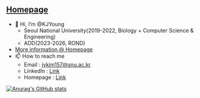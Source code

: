 ## [Homepage](https://kjyoung.github.io/Homepage/)

- 👋 Hi, I’m @KJYoung
    * Seoul National University(2019-2022, Biology + Computer Science & Engineering)
    * ADD(2023-2026, ROND)
- [More information @ Homepage](https://kjyoung.github.io/Homepage/)
- 📫 How to reach me   
    * Email : jykim157@snu.ac.kr
    * LinkedIn : [Link](https://www.linkedin.com/in/%EA%B9%80%EC%A4%80%EC%98%81-%ED%95%99%EC%83%9D-%EC%83%9D%EB%AA%85%EA%B3%BC%ED%95%99%EB%B6%80-551369256/)
    * Homepage : [Link](https://kjyoung.github.io/Homepage/)
   
[![Anurag's GitHub stats](https://github-readme-stats.vercel.app/api?username=KJYoung)](https://github.com/KJYoung)
